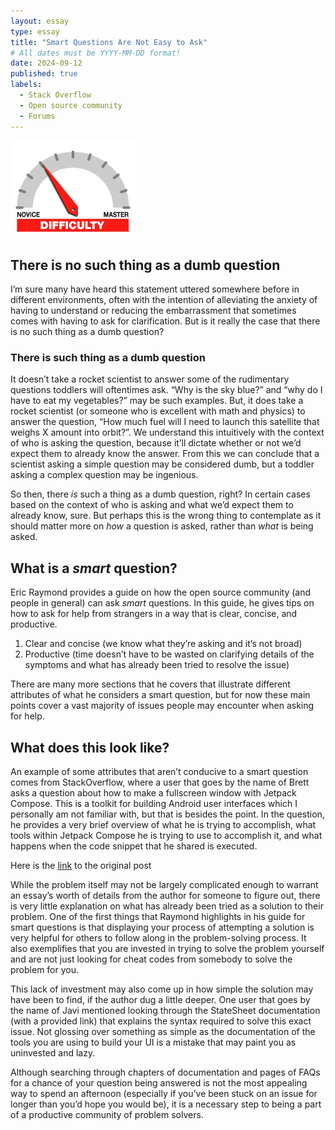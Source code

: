 ```yaml
---
layout: essay
type: essay
title: "Smart Questions Are Not Easy to Ask"
# All dates must be YYYY-MM-DD format!
date: 2024-09-12
published: true
labels:
  - Stack Overflow
  - Open source community
  - Forums
---
```


<img width="200px" class="rounded float-start pe-4" src="../img/difficulty/degree_difficulty.jpg">

## There is no such thing as a dumb question
I’m sure many have heard this statement uttered somewhere before in different environments, often with the intention of alleviating the anxiety of having to understand or reducing the embarrassment that sometimes comes with having to ask for clarification. But is it really the case that there is no such thing as a dumb question?

### There is such thing as a dumb question
It doesn’t take a rocket scientist to answer some of the rudimentary questions toddlers will oftentimes ask. “Why is the sky blue?” and “why do I have to eat my vegetables?” may be such examples. But, it does take a rocket scientist (or someone who is excellent with math and physics) to answer the question, “How much fuel will I need to launch this satellite that weighs X amount into orbit?”. We understand this intuitively with the context of who is asking the question, because it’ll dictate whether or not we’d expect them to already know the answer. From this we can conclude that a scientist asking a simple question may be considered dumb, but a toddler asking a complex question may be ingenious. 

So then, there *is* such a thing as a dumb question, right? In certain cases based on the context of who is asking and what we’d expect them to already know, sure. But perhaps this is the wrong thing to contemplate as it should matter more on *how* a question is asked, rather than *what* is being asked. 

## What is a *smart* question?
Eric Raymond provides a guide on how the open source community (and people in general) can ask *smart* questions. In this guide, he gives tips on how to ask for help from strangers in a way that is clear, concise, and productive.
<ol>
  <li>Clear and concise (we know what they’re asking and it’s not broad)</li>
 <li>Productive (time doesn’t have to be wasted on clarifying details of the symptoms and what has already been tried to resolve the issue)</li> 
</ol>
There are many more sections that he covers that illustrate different attributes of what he considers a smart question, but for now these main points cover a vast majority of issues people may encounter when asking for help.

## What does this look like?
An example of some attributes that aren’t conducive to a smart question comes from StackOverflow, where a user that goes by the name of Brett asks a question about how to make a fullscreen window with Jetpack Compose. This is a toolkit for building Android user interfaces which I personally am not familiar with, but that is besides the point.  In the question, he provides a very brief overview of what he is trying to accomplish, what tools within Jetpack Compose he is trying to use to accomplish it, and what happens when the code snippet that he shared is executed. 

Here is the [link](https://stackoverflow.com/questions/68232744/how-do-i-make-bottom-sheet-cover-whole-screen-in-jetpack-compose) to the original post

While the problem itself may not be largely complicated enough to warrant an essay’s worth of details from the author for someone to figure out, there is very little explanation on what has already been tried as a solution to their problem. One of the first things that Raymond highlights in his guide for smart questions is that displaying your process of attempting a solution is very helpful for others to follow along in the problem-solving process. It also exemplifies that you are invested in trying to solve the problem yourself and are not just looking for cheat codes from somebody to solve the problem for you. 

This lack of investment may also come up in how simple the solution may have been to find, if the author dug a little deeper. One user that goes by the name of Javi mentioned looking through the StateSheet documentation (with a provided link) that explains the syntax required to solve this exact issue. Not glossing over something as simple as the documentation of the tools you are using to build your UI is a mistake that may paint you as uninvested and lazy. 

Although searching through chapters of documentation and pages of FAQs for a chance of your question being answered is not the most appealing way to spend an afternoon (especially if you’ve been stuck on an issue for longer than you’d hope you would be), it is a necessary step to being a part of a productive community of problem solvers. 
